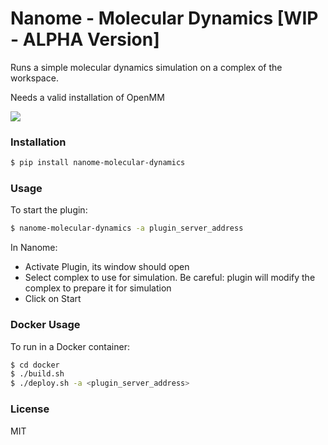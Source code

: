 # Nanome - Molecular Dynamics [WIP - ALPHA Version]

Runs a simple molecular dynamics simulation on a complex of the workspace.

Needs a valid installation of OpenMM

![](molecular_dynamics.gif)

### Installation

```sh
$ pip install nanome-molecular-dynamics
```

### Usage

To start the plugin:

```sh
$ nanome-molecular-dynamics -a plugin_server_address
```

In Nanome:

- Activate Plugin, its window should open
- Select complex to use for simulation. Be careful: plugin will modify the complex to prepare it for simulation
- Click on Start

### Docker Usage

To run in a Docker container:

```sh
$ cd docker
$ ./build.sh
$ ./deploy.sh -a <plugin_server_address>
```

### License

MIT
